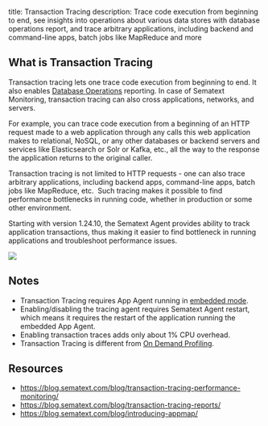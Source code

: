 title: Transaction Tracing
description: Trace code execution from beginning to end, see insights into operations about various data stores with database operations report, and trace arbitrary applications, including backend and command-line apps, batch jobs like MapReduce and more

## What is Transaction Tracing

Transaction tracing lets one trace code execution from beginning to end.
It also enables [Database Operations](database-operations) reporting. In case of
Sematext Monitoring, transaction tracing can also cross applications, networks, and
servers.

For example, you can trace code execution from a beginning of
an HTTP request made to a web application through any calls this web
application makes to relational, NoSQL, or any other databases or
backend servers and services like Elasticsearch or Solr or Kafka, etc.,
all the way to the response the application returns to the original
caller.

Transaction tracing is not limited to HTTP requests - one can
also trace arbitrary applications, including backend apps, command-line
apps, batch jobs like MapReduce, etc.  Such tracing makes it possible to
find performance bottlenecks in running code, whether in production or
some other environment.

Starting with version 1.24.10, the Sematext Agent provides ability to track
application transactions, thus making it easier to find bottleneck in
running applications and troubleshoot performance issues.

[![](https://sematext.files.wordpress.com/2015/08/appmap1_annotated.png)](https://blog.sematext.com/blog/introducing-appmap/)

## Notes

  - Transaction Tracing requires App Agent running in [embedded mode](/agents/sematext-agent/app-agent/spm-monitor-javaagent/).
  - Enabling/disabling the tracing agent requires Sematext Agent restart,
    which means it requires the restart of the application running the
    embedded App Agent.
  - Enabling transaction traces adds only about 1% CPU overhead.
  - Transaction Tracing is different from [On Demand Profiling](/monitoring/on-demand-profiling).

## Resources

  - <https://blog.sematext.com/blog/transaction-tracing-performance-monitoring/>
  - <https://blog.sematext.com/blog/transaction-tracing-reports/>
  - <https://blog.sematext.com/blog/introducing-appmap/>
